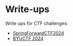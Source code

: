# Write-ups
Write ups for CTF challenges:
- [SpringForwardCTF2024](https://springforward.ctfd.io/)
- [BYUCTF 2024]([https://springforward.ctfd.io/](https://ctfd.cyberjousting.com/))
